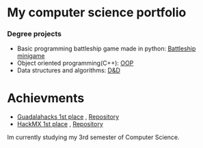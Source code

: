 # My computer science portfolio
### Degree projects
+ Basic programming battleship game made in python: [Battleship minigame](https://github.com/leopalatto20/Battleship)
+ Object oriented programming(C++): [OOP](https://github.com/leopalatto20/OOP)
+ Data structures and algorithms: [D&D](https://github.com/leopalatto20/Dungeons_And_Dragons)

# Achievments
+ [Guadalahacks 1st place](https://www.linkedin.com/posts/guadalahacks_muchas-felicidades-a-los-ganadores-del-premio-activity-7198503499242819585-g1hV/?utm_source=share&utm_medium=member_desktop)
, [Repository](https://github.com/syntax-error-ccm/evergreen)
+ [HackMX 1st place](https://x.com/IngenieriasTec/status/1853942230232568021) , [Repository](https://github.com/han-lovers/IdentifEye)


Im currently studying my 3rd semester of Computer Science.
